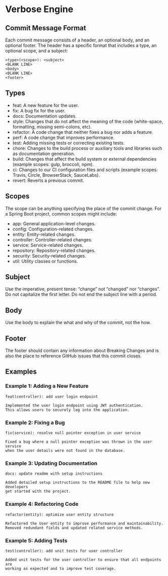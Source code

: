 # Verbose Engine

## Commit Message Format
Each commit message consists of a header, an optional body, and an optional footer. The header has a specific format that includes a type, an optional scope, and a subject:

```
<type>(<scope>): <subject>
<BLANK LINE>
<body>
<BLANK LINE>
<footer>
```


## Types
- feat: A new feature for the user.
- fix: A bug fix for the user.
- docs: Documentation updates.
- style: Changes that do not affect the meaning of the code (white-space, formatting, missing semi-colons, etc).
- refactor: A code change that neither fixes a bug nor adds a feature.
- perf: A code change that improves performance.
- test: Adding missing tests or correcting existing tests.
- chore: Changes to the build process or auxiliary tools and libraries such as documentation generation.
- build: Changes that affect the build system or external dependencies (example scopes: gulp, broccoli, npm).
- ci: Changes to our CI configuration files and scripts (example scopes: Travis, Circle, BrowserStack, SauceLabs).
- revert: Reverts a previous commit.

## Scopes
The scope can be anything specifying the place of the commit change. For a Spring Boot project, common scopes might include:

- app: General application-level changes.
- config: Configuration-related changes.
- entity: Entity-related changes.
- controller: Controller-related changes.
- service: Service-related changes.
- repository: Repository-related changes.
- security: Security-related changes.
- util: Utility classes or functions.

## Subject
Use the imperative, present tense: “change” not “changed” nor “changes”.
Do not capitalize the first letter.
Do not end the subject line with a period.

## Body
Use the body to explain the what and why of the commit, not the how.

## Footer
The footer should contain any information about Breaking Changes and is also the place to reference GitHub issues that this commit closes.

## Examples
### Example 1: Adding a New Feature
```
feat(controller): add user login endpoint

Implemented the user login endpoint using JWT authentication.
This allows users to securely log into the application.
```

### Example 2: Fixing a Bug
```
fix(service): resolve null pointer exception in user service

Fixed a bug where a null pointer exception was thrown in the user service
when the user details were not found in the database.
```
### Example 3: Updating Documentation
```
docs: update readme with setup instructions

Added detailed setup instructions to the README file to help new developers
get started with the project.
```
### Example 4: Refactoring Code
```
refactor(entity): optimize user entity structure

Refactored the User entity to improve performance and maintainability.
Removed redundant fields and updated related service methods.
```
### Example 5: Adding Tests
```
test(controller): add unit tests for user controller

Added unit tests for the user controller to ensure that all endpoints are
working as expected and to improve test coverage.
```
